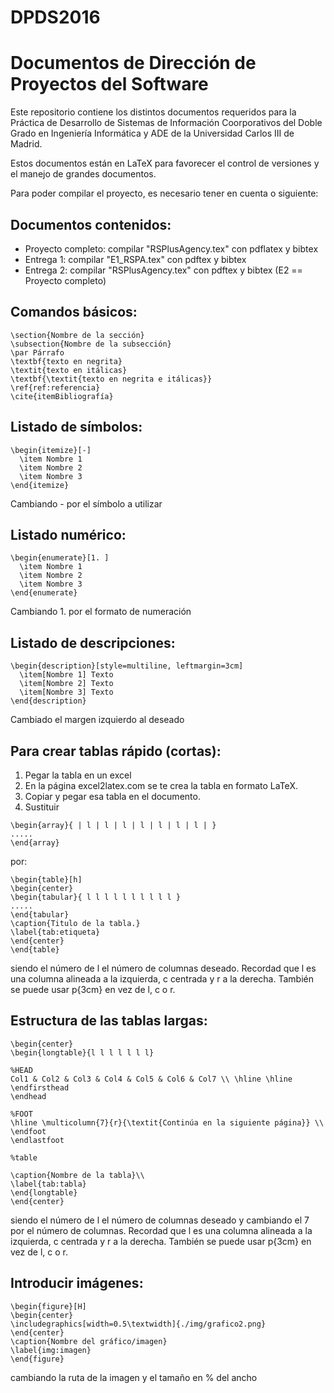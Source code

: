 # DPDS2016

Documentos de Dirección de Proyectos del Software
=================================================

Este repositorio contiene los distintos documentos requeridos para la Práctica de Desarrollo de Sistemas de Información Coorporativos del Doble Grado en Ingeniería Informática y ADE de la Universidad Carlos III de Madrid.

Estos documentos están en LaTeX para favorecer el control de versiones y el manejo de grandes documentos.

Para poder compilar el proyecto, es necesario tener en cuenta o siguiente:

Documentos contenidos:
----------------------

+ Proyecto completo: compilar "RSPlusAgency.tex" con pdflatex y bibtex
+ Entrega 1: compilar "E1_RSPA.tex" con pdftex y bibtex
+ Entrega 2: compilar "RSPlusAgency.tex" con pdftex y bibtex (E2 == Proyecto completo)

Comandos básicos:
----------------
```
\section{Nombre de la sección}
\subsection{Nombre de la subsección}
\par Párrafo
\textbf{texto en negrita}
\textit{texto en itálicas}
\textbf{\textit{texto en negrita e itálicas}}
\ref{ref:referencia}
\cite{itemBibliografía}
```

Listado de símbolos:
--------------------
```
\begin{itemize}[-]
  \item Nombre 1
  \item Nombre 2
  \item Nombre 3
\end{itemize}
```
Cambiando - por el símbolo a utilizar

Listado numérico:
-----------------
```
\begin{enumerate}[1. ]
  \item Nombre 1
  \item Nombre 2
  \item Nombre 3
\end{enumerate}
```
Cambiando 1. por el formato de numeración

Listado de descripciones:
-------------------------
```
\begin{description}[style=multiline, leftmargin=3cm]
  \item[Nombre 1] Texto
  \item[Nombre 2] Texto
  \item[Nombre 3] Texto
\end{description}
```
Cambiado el margen izquierdo al deseado

Para crear tablas rápido (cortas):
----------------------------------
1. Pegar la tabla en un excel
1. En la página excel2latex.com se te crea la tabla en formato LaTeX.
1. Copiar y pegar esa tabla en el documento.
1. Sustituir

```
\begin{array}{ | l | l | l | l | l | l | l | }
.....
\end{array}
```
por:

```
\begin{table}[h]
\begin{center}
\begin{tabular}{ l l l l l l l l l l }
.....
\end{tabular}
\caption{Titulo de la tabla.}
\label{tab:etiqueta}
\end{center}
\end{table}
```
siendo el número de l el número de columnas deseado.
Recordad que l es una columna alineada a la izquierda, c centrada y r a la derecha.
También se puede usar p{3cm} en vez de l, c o r.

Estructura de las tablas largas:
--------------------------------
```
\begin{center}
\begin{longtable}{l l l l l l l}

%HEAD
Col1 & Col2 & Col3 & Col4 & Col5 & Col6 & Col7 \\ \hline \hline
\endfirsthead
\endhead

%FOOT
\hline \multicolumn{7}{r}{\textit{Continúa en la siguiente página}} \\
\endfoot
\endlastfoot

%table

\caption{Nombre de la tabla}\\
\label{tab:tabla}
\end{longtable}
\end{center}
```
siendo el número de l el número de columnas deseado y cambiando el 7 por el número de columnas.
Recordad que l es una columna alineada a la izquierda, c centrada y r a la derecha.
También se puede usar p{3cm} en vez de l, c o r.

Introducir imágenes:
--------------------
```
\begin{figure}[H]
\begin{center}
\includegraphics[width=0.5\textwidth]{./img/grafico2.png}
\end{center}
\caption{Nombre del gráfico/imagen}
\label{img:imagen}
\end{figure}
```

cambiando la ruta de la imagen y el tamaño en % del ancho
